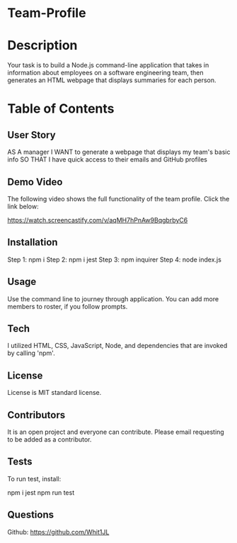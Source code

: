 # Team-Profile

# Description 
Your task is to build a Node.js command-line application that takes in information about employees on a software engineering team, then generates an HTML webpage that displays summaries for each person. 


# Table of Contents

## User Story
AS A manager
I WANT to generate a webpage that displays my team's basic info
SO THAT I have quick access to their emails and GitHub profiles

## Demo Video

The following video shows the full functionality of the team profile. Click the link below:

https://watch.screencastify.com/v/aqMH7hPnAw9BqgbrbyC6


## Installation

Step 1: npm i 
Step 2: npm i jest
Step 3: npm inquirer
Step 4: node index.js

## Usage 

Use the command line to journey through application. You can add more members to roster, if you follow prompts.

## Tech

I utilized HTML, CSS, JavaScript, Node, and dependencies that are invoked by calling 'npm'.

## License 

License is MIT standard license. 

## Contributors

It is an open project and everyone can contribute. Please email requesting to be added as a contributor.

## Tests

To run test, install:

 npm i jest
 npm run test

## Questions
Github: https://github.com/Whit1JL
